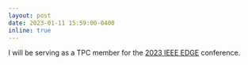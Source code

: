 ```yaml
---
layout: post
date: 2023-01-11 15:59:00-0400
inline: true
---
```


I will be serving as a TPC member for the [2023 IEEE EDGE](https://conferences.computer.org/edge/2023/) conference.